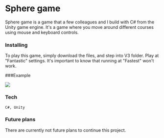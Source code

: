 
 # Sphere game
 Sphere game is a game that a few colleagues and I build with C# from the Unity game engine. It's a game where you move around different courses using mouse and keyboard controls. 
 
 ### Installing
 To play this game, simply download the files, and step into V3 folder. Play at "Fantastic" settings. It's important to know that running at "Fastest" won't work. 
 
 ###Example
 
 ![](gif.gif)
 
 ### Tech
 
 ```
 C#, Unity
 ```
 
 ### Future plans
 There are currently not future plans to continue this project. 

